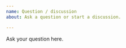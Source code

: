```yaml
---
name: Question / discussion
about: Ask a question or start a discussion.

---
```


Ask your question here.
